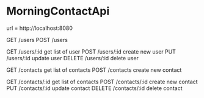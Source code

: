 # MorningContactApi

url = http://localhost:8080

GET     /users
POST    /users

GET     /users/:id  get list of user
POST    /users/:id  create new user
PUT     /users/:id    update user
DELETE  /users/:id    delete user

GET     /contacts  get list of contacts
POST    /contacts  create new contact

GET     /contacts/:id  get list of contacts
POST    /contacts/:id  create new contact
PUT     /contacts/:id    update contact
DELETE  /contacts/:id    delete contact

